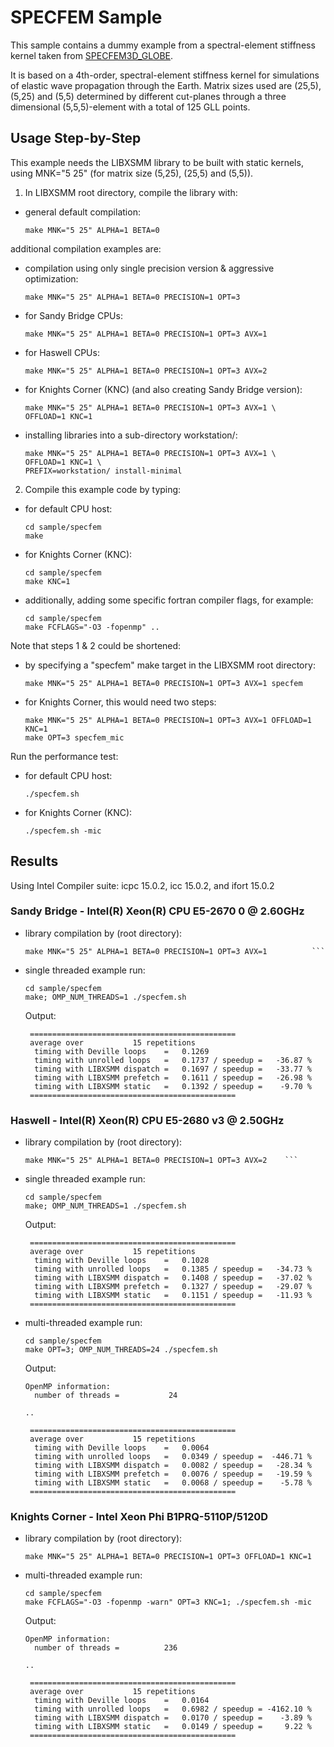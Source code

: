 # SPECFEM Sample

This sample contains a dummy example from a spectral-element stiffness kernel taken from [SPECFEM3D_GLOBE](https://github.com/geodynamics/specfem3d_globe).

It is based on a 4th-order, spectral-element stiffness kernel for simulations of elastic wave propagation through the Earth. Matrix sizes used are (25,5), (5,25) and (5,5) determined by different cut-planes through a three dimensional (5,5,5)-element with a total of 125 GLL points.


## Usage Step-by-Step

This example needs the LIBXSMM library to be built with static kernels, using MNK="5 25" (for matrix size (5,25), (25,5) and (5,5)).

1. In LIBXSMM root directory, compile the library with:
  - general default compilation:
    ```
    make MNK="5 25" ALPHA=1 BETA=0
    ```

  additional compilation examples are:

  - compilation using only single precision version & aggressive optimization:
    ```
    make MNK="5 25" ALPHA=1 BETA=0 PRECISION=1 OPT=3
    ```

  - for Sandy Bridge CPUs:
    ```
    make MNK="5 25" ALPHA=1 BETA=0 PRECISION=1 OPT=3 AVX=1
    ```

  - for Haswell CPUs:
    ```
    make MNK="5 25" ALPHA=1 BETA=0 PRECISION=1 OPT=3 AVX=2
    ```

  - for Knights Corner (KNC) (and also creating Sandy Bridge version):
    ```
    make MNK="5 25" ALPHA=1 BETA=0 PRECISION=1 OPT=3 AVX=1 \
    OFFLOAD=1 KNC=1
    ```

  - installing libraries into a sub-directory workstation/:
    ```
    make MNK="5 25" ALPHA=1 BETA=0 PRECISION=1 OPT=3 AVX=1 \
    OFFLOAD=1 KNC=1 \
    PREFIX=workstation/ install-minimal
    ```

2. Compile this example code by typing:
  - for default CPU host:
    ```
    cd sample/specfem
    make
    ```

  - for Knights Corner (KNC):
    ```
    cd sample/specfem
    make KNC=1
    ```

  - additionally, adding some specific fortran compiler flags, for example:
    ```
    cd sample/specfem
    make FCFLAGS="-O3 -fopenmp" ..
    ```

Note that steps 1 & 2 could be shortened:
  - by specifying a "specfem" make target in the LIBXSMM root directory:
    ```
    make MNK="5 25" ALPHA=1 BETA=0 PRECISION=1 OPT=3 AVX=1 specfem
    ```
  - for Knights Corner, this would need two steps:
    ```
    make MNK="5 25" ALPHA=1 BETA=0 PRECISION=1 OPT=3 AVX=1 OFFLOAD=1 KNC=1
    make OPT=3 specfem_mic
    ```

Run the performance test:
  - for default CPU host:
    ```
    ./specfem.sh
    ```

  - for Knights Corner (KNC):
    ```
    ./specfem.sh -mic
    ```

## Results

Using Intel Compiler suite: icpc 15.0.2, icc 15.0.2, and ifort 15.0.2

### Sandy Bridge - Intel(R) Xeon(R) CPU E5-2670 0 @ 2.60GHz

- library compilation by (root directory):
  ```
  make MNK="5 25" ALPHA=1 BETA=0 PRECISION=1 OPT=3 AVX=1          ```

- single threaded example run:
  ```
  cd sample/specfem
  make; OMP_NUM_THREADS=1 ./specfem.sh
  ```

  Output:
  ```
   ==============================================
   average over           15 repetitions
    timing with Deville loops    =   0.1269
    timing with unrolled loops   =   0.1737 / speedup =   -36.87 %
    timing with LIBXSMM dispatch =   0.1697 / speedup =   -33.77 %
    timing with LIBXSMM prefetch =   0.1611 / speedup =   -26.98 %
    timing with LIBXSMM static   =   0.1392 / speedup =    -9.70 %
   ==============================================
   ```



### Haswell - Intel(R) Xeon(R) CPU E5-2680 v3 @ 2.50GHz

- library compilation by (root directory):
  ```
  make MNK="5 25" ALPHA=1 BETA=0 PRECISION=1 OPT=3 AVX=2    ```

- single threaded example run:
  ```
  cd sample/specfem
  make; OMP_NUM_THREADS=1 ./specfem.sh
  ```

  Output:
  ```
   ==============================================
   average over           15 repetitions
    timing with Deville loops    =   0.1028
    timing with unrolled loops   =   0.1385 / speedup =   -34.73 %
    timing with LIBXSMM dispatch =   0.1408 / speedup =   -37.02 %
    timing with LIBXSMM prefetch =   0.1327 / speedup =   -29.07 %
    timing with LIBXSMM static   =   0.1151 / speedup =   -11.93 %
   ==============================================
   ```

- multi-threaded example run:
  ```
  cd sample/specfem
  make OPT=3; OMP_NUM_THREADS=24 ./specfem.sh
  ```

  Output:
  ```
  OpenMP information:
    number of threads =           24

  ..

   ==============================================
   average over           15 repetitions
    timing with Deville loops    =   0.0064
    timing with unrolled loops   =   0.0349 / speedup =  -446.71 %
    timing with LIBXSMM dispatch =   0.0082 / speedup =   -28.34 %
    timing with LIBXSMM prefetch =   0.0076 / speedup =   -19.59 %
    timing with LIBXSMM static   =   0.0068 / speedup =    -5.78 %
   ==============================================
   ```


### Knights Corner - Intel Xeon Phi B1PRQ-5110P/5120D

- library compilation by (root directory):
  ```
  make MNK="5 25" ALPHA=1 BETA=0 PRECISION=1 OPT=3 OFFLOAD=1 KNC=1
  ```

- multi-threaded example run:
  ```
  cd sample/specfem
  make FCFLAGS="-O3 -fopenmp -warn" OPT=3 KNC=1; ./specfem.sh -mic
  ```

  Output:
  ```
  OpenMP information:
    number of threads =          236

  ..

   ==============================================
   average over           15 repetitions
    timing with Deville loops    =   0.0164
    timing with unrolled loops   =   0.6982 / speedup = -4162.10 %
    timing with LIBXSMM dispatch =   0.0170 / speedup =    -3.89 %
    timing with LIBXSMM static   =   0.0149 / speedup =     9.22 %
   ==============================================
   ```
